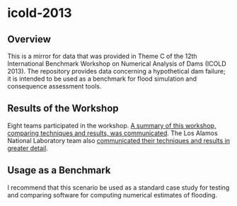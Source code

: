 # icold-2013

## Overview
This is a mirror for data that was provided in Theme C of the 12th International Benchmark Workshop on Numerical Analysis of Dams (ICOLD 2013).
The repository provides data concerning a hypothetical dam failure; it is intended to be used as a benchmark for flood simulation and consequence assessment tools.

## Results of the Workshop
Eight teams participated in the workshop.
[A summary of this workshop, comparing techniques and results, was communicated](http://permalink.lanl.gov/object/tr?what=info:lanl-repo/lareport/LA-UR-14-28984).
The Los Alamos National Laboratory team also [communicated their techniques and results in greater detail](http://www.tasseff.com/documents/workshops/2013-hydropolis_dam_failure_impact_assessments.pdf).

## Usage as a Benchmark
I recommend that this scenario be used as a standard case study for testing and comparing software for computing numerical estimates of flooding.
